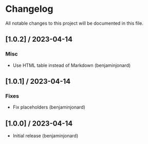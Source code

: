 # Changelog
All notable changes to this project will be documented in this file.

## [1.0.2] / 2023-04-14
### Misc
- Use HTML table instead of Markdown (benjaminjonard)

## [1.0.1] / 2023-04-14
### Fixes
- Fix placeholders (benjaminjonard)

## [1.0.0] / 2023-04-14
- Initial release (benjaminjonard)
